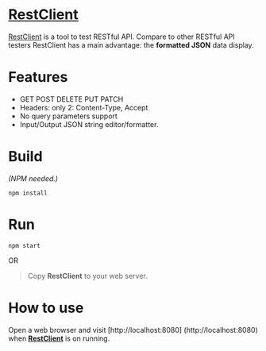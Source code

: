 # [RestClient](https://github.com/minichen2000/RestClient)
[RestClient](https://github.com/minichen2000/RestClient) is a tool to test RESTful API. Compare to other RESTful API testers RestClient has a main advantage: the **formatted JSON** data display.

# Features
- GET POST DELETE PUT PATCH
- Headers: only 2: Content-Type, Accept 
- No query parameters support
- Input/Output JSON string editor/formatter.

# Build
*(NPM needed.)*
```
npm install
```
 
# Run
```
npm start
```
OR
> Copy **RestClient** to your web server.

# How to use
Open a web browser and visit [http://localhost:8080] (http://localhost:8080) when **[RestClient](https://github.com/minichen2000/RestClient)** is on running.
